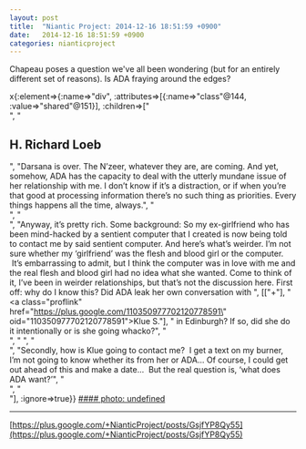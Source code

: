 ```yaml
---
layout: post
title:  "Niantic Project: 2014-12-16 18:51:59 +0900"
date:   2014-12-16 18:51:59 +0900
categories: nianticproject
---
```

Chapeau poses a question we've all been wondering (but for an entirely different set of reasons). Is ADA fraying around the edges?

x{:element=>{:name=>"div", :attributes=>[{:name=>"class"@144, :value=>"shared"@151}], :children=>["<br />", "<h2>H. Richard Loeb</h2>", "Darsana is over. The N’zeer, whatever they are, are coming. And yet, somehow, ADA has the capacity to deal with the utterly mundane issue of her relationship with me. I don’t know if it’s a distraction, or if when you’re that good at processing information there’s no such thing as priorities. Every things happens all the time, always.", "<br />", "<br />", "Anyway, it’s pretty rich. Some background: So my ex-girlfriend who has been mind-hacked by a sentient computer that I created is now being told to contact me by said sentient computer. And here’s what’s weirder. I’m not sure whether my ‘girlfriend’ was the flesh and blood girl or the computer.  It’s embarrassing to admit, but I think the computer was in love with me and the real flesh and blood girl had no idea what she wanted. Come to think of it, I’ve been in weirder relationships, but that’s not the discussion here. First off: why do I know this? Did ADA leak her own conversation with ", [["+"], "<a class=\"proflink\" href=\"https://plus.google.com/110350977702120778591\" oid=\"110350977702120778591\">Klue S.</a>"], " in Edinburgh? If so, did she do it intentionally or is she going whacko?", "<br />", " ", "<br />", "Secondly, how is Klue going to contact me?  I get a text on my burner, I’m not going to know whether its from her or ADA... Of course, I could get out ahead of this and make a date...  But the real question is, ‘what does ADA want?’", "<br />", "<br />"], :ignore=>true}}
[#### photo: undefined](https://lh3.googleusercontent.com/-lUGy0ggKQuk/VJAAPITfRBI/AAAAAAAAAgM/DeaqLl6smHQ/Uncomfortable.png "")
- - -
[https://plus.google.com/+NianticProject/posts/GsjfYP8Qy55](https://plus.google.com/+NianticProject/posts/GsjfYP8Qy55)

